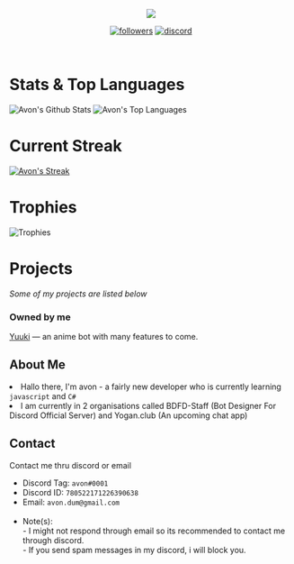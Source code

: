 <p align="center">
  <img src="https://readme-typing-svg.herokuapp.com/?lines=Hey+there,+I'm+Avon!&center=true&width=380&height=45">
</p>

<p align="center">
  <a href="https://github.com/AvonZzZ">
    <img alt="followers" title="Follow Me" src="https://img.shields.io/github/followers/AvonZzZ?color=236ad3&labelColor=1155ba&style=for-the-badge&logo=github&label=Follow%20me"/></a>
  <a href="https://discord.gg/3ZXwj2ht6X">
    <img alt="discord" title="Staria Developers" src="https://img.shields.io/discord/836214835959562300.svg?label=Staria+Developers&logo=discord&logoColor=ffffff&color=7389D8&labelColor=6A7EC2&style=for-the-badge"/><a/>
</p>
<br> 
  
 <h1> Stats & Top Languages </h1>
 
 <img alt="Avon's Github Stats" src="https://denvercoder1-github-readme-stats.vercel.app/api?username=AvonZzZ&show_icons=true&count_private=true&theme=react&hide_border=true&bg_color=0D1117" />
  <img alt="Avon's Top Languages" src="https://denvercoder1-github-readme-stats.vercel.app/api/top-langs/?username=AvonZzZ&langs_count=8&layout=compact&theme=react&hide_border=true&bg_color=0D1117" />
  <br>
  <h1>
 Current Streak 
  </h1>
 <a href="https://github.com/DenverCoder1/github-readme-streak-stats">
    <img title="streak" alt="Avon's Streak" src="https://github-readme-streak-stats.herokuapp.com/?user=AvonZzZ&theme=black-ice&hide_border=true&stroke=0000&background=0d1119&ring=60D9FA&fire=60D9FA&currStreakLabel=60D9FA"/>
  </a>
  <br/>
  
<h1> Trophies </h1>
<img alt="Trophies" src='https://github-profile-trophy.vercel.app/?username=AvonZzZ'/>

<h1>Projects</h1>
<em>Some of my projects are listed below</em>
  <h3>Owned by me</h3>
 <p><a href='https://github.com/AvonZzZ/ayane'>Yuuki</a> — an anime bot with many features to come.</p> 
  
<h2>About Me</h2>
  <p><li>Hallo there, I'm avon - a fairly new developer who is currently learning <code>javascript</code> and <code>C#</code></li>
<li>I am currently in 2 organisations called BDFD-Staff (Bot Designer For Discord Official Server) and Yogan.club (An upcoming chat app)</p>
   <h2>Contact</h2>
   <p>
    Contact me thru discord or email 
   </p>
   <ul>
     <li>
       Discord Tag: <code>avon#0001</code>
     </li>
     <li>
       Discord ID: <code>780522171226390638</code>
     </li>
     <li>
       Email: <code>avon.dum@gmail.com</code>
     </li>
     <br>
     <li>
       Note(s): 
       <br> - I might not respond through email so its recommended to contact me through discord.
       <br> - If you send spam messages in my discord, i will block you.
       </li>
   </ul>
   </p>

